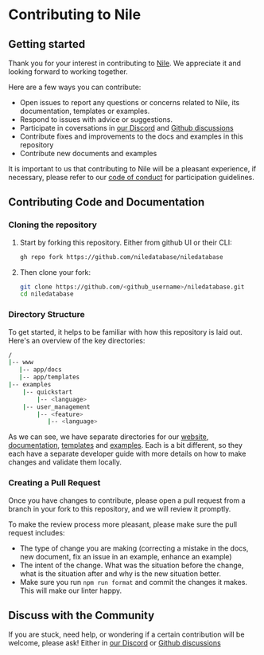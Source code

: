 # Contributing to Nile

## Getting started

Thank you for your interest in contributing to [Nile](https://thenile.dev). We appreciate it and looking forward to working together.

Here are a few ways you can contribute:

- Open issues to report any questions or concerns related to Nile, its documentation, templates or examples.
- Respond to issues with advice or suggestions.
- Participate in coversations in [our Discord](https://discord.com/invite/8UuBB84tTy) and [Github discussions](https://github.com/orgs/niledatabase/discussions)
- Contribute fixes and improvements to the docs and examples in this repository
- Contribute new documents and examples

It is important to us that contributing to Nile will be a pleasant experience, if necessary, please refer to our [code of conduct](./CODE_OF_CONDUCT.md) for participation guidelines.

## Contributing Code and Documentation

### Cloning the repository

1. Start by forking this repository. Either from github UI or their CLI:

    ```bash
    gh repo fork https://github.com/niledatabase/niledatabase
    ```

2. Then clone your fork:

    ```bash
    git clone https://github.com/<github_username>/niledatabase.git
    cd niledatabase
    ```

### Directory Structure

To get started, it helps to be familiar with how this repository is laid out. Here's an overview of the key directories:

```bash
/
|-- www
   |-- app/docs
   |-- app/templates
|-- examples
    |-- quickstart
        |-- <language>
    |-- user_management
        |-- <feature>
           |-- <language>
```

As we can see, we have separate directories for our [website](./www/DEVELOPERS.md), [documentation](./www/app/docs//README.md), [templates](./www/app/templates/README.md) and [examples](./examples/README.md). Each is a bit different, so they each have a separate developer guide with more details on how to make changes and validate them locally.

### Creating a Pull Request

Once you have changes to contribute, please open a pull request from a branch in your fork to this repository, and we will review it promptly.

To make the review process more pleasant, please make sure the pull request includes:

- The type of change you are making (correcting a mistake in the docs, new document, fix an issue in an example, enhance an example)
- The intent of the change. What was the situation before the change, what is the situation after and why is the new situation better.
- Make sure you run `npm run format` and commit the changes it makes. This will make our linter happy.

## Discuss with the Community

If you are stuck, need help, or wondering if a certain contribution will be welcome, please ask! Either in [our Discord](https://discord.com/invite/8UuBB84tTy) or [Github discussions](https://github.com/orgs/niledatabase/discussions)
